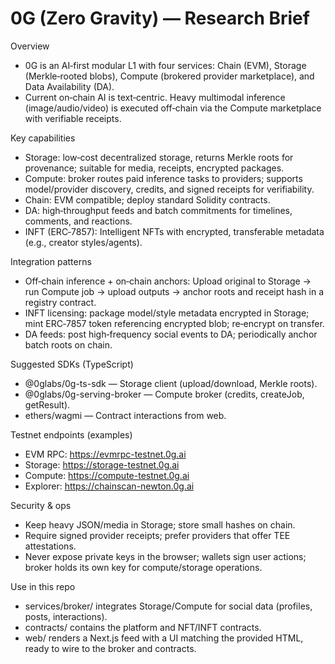 # 0G (Zero Gravity) — Research Brief

Overview
- 0G is an AI‑first modular L1 with four services: Chain (EVM), Storage (Merkle‑rooted blobs), Compute (brokered provider marketplace), and Data Availability (DA).
- Current on‑chain AI is text‑centric. Heavy multimodal inference (image/audio/video) is executed off‑chain via the Compute marketplace with verifiable receipts.

Key capabilities
- Storage: low‑cost decentralized storage, returns Merkle roots for provenance; suitable for media, receipts, encrypted packages.
- Compute: broker routes paid inference tasks to providers; supports model/provider discovery, credits, and signed receipts for verifiability.
- Chain: EVM compatible; deploy standard Solidity contracts.
- DA: high‑throughput feeds and batch commitments for timelines, comments, and reactions.
- INFT (ERC‑7857): Intelligent NFTs with encrypted, transferable metadata (e.g., creator styles/agents).

Integration patterns
- Off‑chain inference + on‑chain anchors: Upload original to Storage → run Compute job → upload outputs → anchor roots and receipt hash in a registry contract.
- INFT licensing: package model/style metadata encrypted in Storage; mint ERC‑7857 token referencing encrypted blob; re‑encrypt on transfer.
- DA feeds: post high‑frequency social events to DA; periodically anchor batch roots on chain.

Suggested SDKs (TypeScript)
- @0glabs/0g-ts-sdk — Storage client (upload/download, Merkle roots).
- @0glabs/0g-serving-broker — Compute broker (credits, createJob, getResult).
- ethers/wagmi — Contract interactions from web.

Testnet endpoints (examples)
- EVM RPC: https://evmrpc-testnet.0g.ai
- Storage: https://storage-testnet.0g.ai
- Compute: https://compute-testnet.0g.ai
- Explorer: https://chainscan-newton.0g.ai

Security & ops
- Keep heavy JSON/media in Storage; store small hashes on chain.
- Require signed provider receipts; prefer providers that offer TEE attestations.
- Never expose private keys in the browser; wallets sign user actions; broker holds its own key for compute/storage operations.

Use in this repo
- services/broker/ integrates Storage/Compute for social data (profiles, posts, interactions).
- contracts/ contains the platform and NFT/INFT contracts.
- web/ renders a Next.js feed with a UI matching the provided HTML, ready to wire to the broker and contracts.